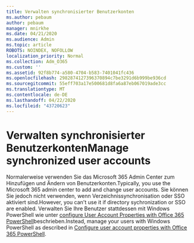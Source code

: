 ```yaml
---
title: Verwalten synchronisierter Benutzerkonten
ms.author: pebaum
author: pebaum
manager: mnirkhe
ms.date: 04/21/2020
ms.audience: Admin
ms.topic: article
ROBOTS: NOINDEX, NOFOLLOW
localization_priority: Normal
ms.collection: Adm_O365
ms.custom: ''
ms.assetid: 92f8b774-a580-4704-b583-7401041fc436
ms.openlocfilehash: 2982874127396370894c7be3291d6b999be936cd
ms.sourcegitcommit: 55eff703a17e500681d8fa6a87eb067019ade3cc
ms.translationtype: MT
ms.contentlocale: de-DE
ms.lasthandoff: 04/22/2020
ms.locfileid: "43720623"
---
```

# <a name="manage-synchronized-user-accounts"></a><span data-ttu-id="2fa40-102">Verwalten synchronisierter Benutzerkonten</span><span class="sxs-lookup"><span data-stu-id="2fa40-102">Manage synchronized user accounts</span></span>

<span data-ttu-id="2fa40-103">Normalerweise verwenden Sie das Microsoft 365 Admin Center zum Hinzufügen und Ändern von Benutzerkonten.</span><span class="sxs-lookup"><span data-stu-id="2fa40-103">Typically, you use the Microsoft 365 admin center to add and change user accounts.</span></span> <span data-ttu-id="2fa40-104">Sie können Sie jedoch nicht verwenden, wenn Verzeichnissynchronisation oder SSO aktiviert sind.</span><span class="sxs-lookup"><span data-stu-id="2fa40-104">However, you can't use it if directory sychronization or SSO are enabled.</span></span> <span data-ttu-id="2fa40-105">Verwalten Sie Ihre Benutzer stattdessen mit Windows PowerShell wie unter [configure User Account Properties with Office 365 PowerShell](https://docs.microsoft.com/office365/enterprise/powershell/configure-user-account-properties-with-office-365-powershell )beschrieben.</span><span class="sxs-lookup"><span data-stu-id="2fa40-105">Instead, manage your users with Windows PowerShell as described in [Configure user account properties with Office 365 PowerShell](https://docs.microsoft.com/office365/enterprise/powershell/configure-user-account-properties-with-office-365-powershell ).</span></span> 
  

